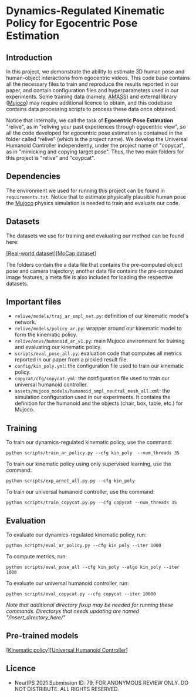 # Dynamics-Regulated Kinematic Policy for Egocentric Pose Estimation

## Introduction

In this project, we demonstrate the ability to estimate 3D human pose and human-object interactions from egocentric videos. This code base contains all the necessary files to train and reproduce the results reported in our paper, and contain configuration files and hyperparameters used in our experiments. Some training data (namely, [AMASS](https://amass.is.tue.mpg.de/)) and external library ([Mujoco](http://www.mujoco.org/)) may require additional licence to obtain, and this codebase contains data processing scripts to process these data once obtained. 

Notice that internally, we call the task of **Egocentric Pose Estimation** "relive", as in "reliving your past experiences through egocentric view", so all the code developed for egocentric pose estimation is contained in the folder called "relive" (which is the project name). We develop the Universal Humanoid Controller independently, under the project name of "copycat", as in "mimicking and copying target pose". Thus, the two main folders for this project is "relive" and "coypcat". 

## Dependencies

The environment we used for running this project can be found in ```requirements.txt```. Notice that to estimate physically plausible human pose the [Mujoco](http://www.mujoco.org/) physics simulation is needed to train and evaluate our code.

## Datasets

The datasets we use for training and evaluating our method can be found here:

[[Real-world dataset](https://drive.google.com/drive/folders/1BBjPmjrm-FZLMw24Gsbl4CsodGgfsptY?usp=sharing)][[MoCap dataset](https://drive.google.com/drive/folders/1Mw1LQBNfor8a7Diw3eHLO--ZnREw57kB?usp=sharing)]

The folders contain the a data file that contains the pre-computed object pose and camera trajectory; another data file contains the pre-computed image features; a meta file is also included for loading the respective datasets.

## Important files

* ```relive/models/traj_ar_smpl_net.py```:  definition of our kinematic model's network.
* ```relive/models/policy_ar.py```:  wrapper around our kinematic model to form the kinematic policy.
* ```relive/envs/humanoid_ar_v1.py```: main Mujoco environment for training and evaluating our kinematic policy.
* ```scripts/eval_pose_all.py```: evaluation code that computes all metrics reported in our paper from a pickled result file. 
* ```config/kin_poly.yml```: the configuration file used to train our kinematic policy.
* ```copycat/cfg/copycat.yml```: the configuration file used to train our universal humanoid controller.
* ```assets/mujoco_models/humanoid_smpl_neutral_mesh_all.xml```: the simulation configuration used in our experiments. It contains the definition for the humanoid and the objects (chair, box, table, etc.) for Mujoco. 

## Training

To train our dynamics-regulated kinematic policy, use the command:

```
python scripts/train_ar_policy.py --cfg kin_poly  --num_threads 35 
```

To train our kinematic policy using only supervised learning, use the command:

```
python scripts/exp_arnet_all.py.py --cfg kin_poly  
```

To train our universal humanoid controller, use the command:

```
python scripts/train_copycat.py.py --cfg copycat --num_threads 35
```

## Evaluation

To evaluate our dynamics-regulated kinematic policy, run:
```
python scripts/eval_ar_policy.py --cfg kin_poly --iter 1000  
```

To compute metrics, run:
```
python scripts/eval_pose_all --cfg kin_poly --algo kin_poly --iter 1000
```

To evaluate our universal humanoid controller, run:
```
python scripts/eval_copycat.py --cfg copycat --iter 10000
```

*Note that additional directory fixup may be needed for running these commands. Directorys that needs updating are named "/insert_directory_here/"*

## Pre-trained models

[[Kinematic policy](https://drive.google.com/file/d/1oQZzWVfWPrGzX0XyB0k4h7z6WLtSEsjX/view?usp=sharing)][[Universal Humanoid Controller](https://drive.google.com/file/d/1Hw2E8H0hHx9JwQXNsmWM0OjE1XTgFkmd/view?usp=sharing)]

## Licence

* NeurIPS 2021 Submission ID: 79. FOR ANONYMOUS REVIEW ONLY. DO NOT DISTRIBUTE. ALL RIGHTS RESERVED.
